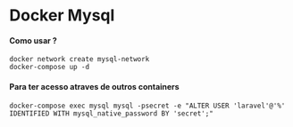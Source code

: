 # Docker Mysql

#### Como usar ?
```
docker network create mysql-network
docker-compose up -d
```
#### Para ter acesso atraves de outros containers
```
docker-compose exec mysql mysql -psecret -e "ALTER USER 'laravel'@'%' IDENTIFIED WITH mysql_native_password BY 'secret';"
```